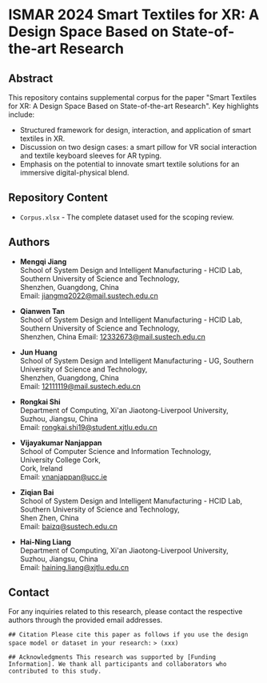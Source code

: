 # ISMAR 2024 Smart Textiles for XR: A Design Space Based on State-of-the-art Research

## Abstract
This repository contains supplemental corpus for the paper "Smart Textiles for XR: A Design Space Based on State-of-the-art Research".
Key highlights include:
- Structured framework for design, interaction, and application of smart textiles in XR.
- Discussion on two design cases: a smart pillow for VR social interaction and textile keyboard sleeves for AR typing.
- Emphasis on the potential to innovate smart textile solutions for an immersive digital-physical blend.

## Repository Content
- `Corpus.xlsx` - The complete dataset used for the scoping review.

## Authors
- **Mengqi Jiang**  
  School of System Design and Intelligent Manufacturing - HCID Lab,
  Southern University of Science and Technology,  
  Shenzhen, Guangdong, China  
  Email: jiangmq2022@mail.sustech.edu.cn

- **Qianwen Tan**  
  School of System Design and Intelligent Manufacturing - HCID Lab,
  Southern University of Science and Technology,  
  Shenzhen, China
  Email: 12332673@mail.sustech.edu.cn

- **Jun Huang**  
  School of System Design and Intelligent Manufacturing - UG,
  Southern University of Science and Technology,  
  Shenzhen, Guangdong, China  
  Email: 12111119@mail.sustech.edu.cn

- **Rongkai Shi**  
  Department of Computing,
  Xi'an Jiaotong-Liverpool University,  
  Suzhou, Jiangsu, China  
  Email: rongkai.shi19@student.xjtlu.edu.cn

- **Vijayakumar Nanjappan**  
  School of Computer Science and Information Technology,  
  University College Cork,  
  Cork, Ireland  
  Email: vnanjappan@ucc.ie

- **Ziqian Bai**  
  School of System Design and Intelligent Manufacturing - HCID Lab,  
  Southern University of Science and Technology,  
  Shen Zhen, China  
  Email: baizq@sustech.edu.cn

- **Hai-Ning Liang**  
  Department of Computing,
  Xi'an Jiaotong-Liverpool University,  
  Suzhou, Jiangsu, China  
  Email: haining.liang@xjtlu.edu.cn

## Contact
For any inquiries related to this research, please contact the respective authors through the provided email addresses.


``## Citation
Please cite this paper as follows if you use the design space model or dataset in your research:``
``> (xxx)``

``## Acknowledgments
This research was supported by [Funding Information]. We thank all participants and collaborators who contributed to this study.
``
